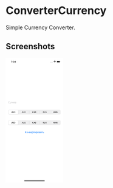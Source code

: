 # ConverterCurrency
 Simple Currency Converter.

 ## Screenshots


<img src="https://github.com/nataliiagrigoreva/ConverterCurrency/blob/main/ConverterApp/Simulator%20Screen%20Shot%20-%20iPhone%2012%20-%202023-06-29%20at%2019.34.05.png" width=30% height=30%>
